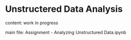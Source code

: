 # Unstructered Data Analysis

content: work in progress

main file: Assignment - Analyzing Unstructured Data.ipynb
